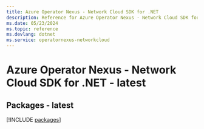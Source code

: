 ```yaml
---
title: Azure Operator Nexus - Network Cloud SDK for .NET
description: Reference for Azure Operator Nexus - Network Cloud SDK for .NET
ms.date: 05/23/2024
ms.topic: reference
ms.devlang: dotnet
ms.service: operatornexus-networkcloud
---
```

# Azure Operator Nexus - Network Cloud SDK for .NET - latest
## Packages - latest
[!INCLUDE [packages](operator-nexus---network-cloud-index.md)]